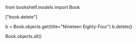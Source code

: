 from bookshelf.models import Book

["book.delete"]

b = Book.objects.get(title="Nineteen Eighty-Four")
b.delete()

Book.objects.all()

